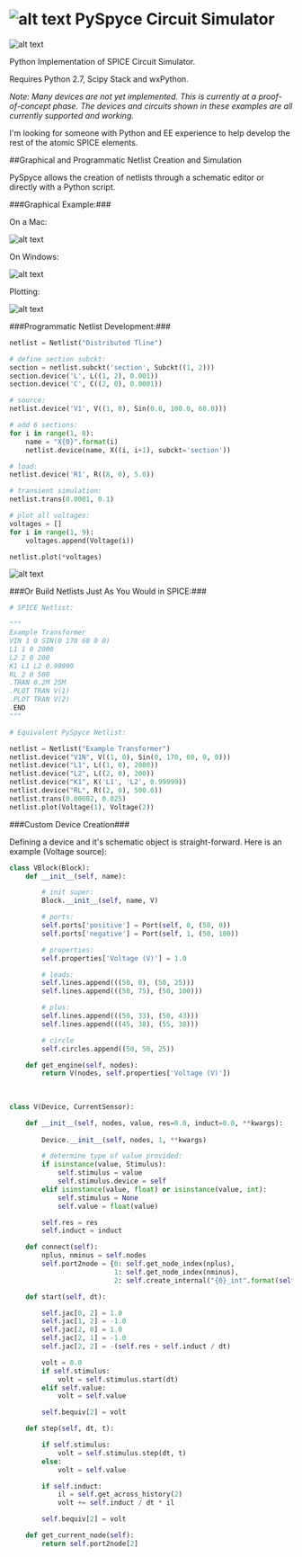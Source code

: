 ![alt text](Artwork/pyspyce128.png "") PySpyce Circuit Simulator
=========================


![alt text](Artwork/screen1.png "")


Python Implementation of SPICE Circuit Simulator. 

Requires Python 2.7, Scipy Stack and wxPython.

*Note: Many devices are not yet implemented. This is currently at a proof-of-concept phase. The devices and circuits shown in these examples are all currently supported and working.*

I'm looking for someone with Python and EE experience to help develop the rest of the atomic SPICE elements.


##Graphical and Programmatic Netlist Creation and Simulation

PySpyce allows the creation of netlists through a schematic editor or directly with a Python script.


###Graphical Example:###

On a Mac:

![alt text](Artwork/screen2.png "")

On Windows:

![alt text](Artwork/screen3.png "")

Plotting:

![alt text](Artwork/screen4.png "")

###Programmatic Netlist Development:###

```python
netlist = Netlist("Distributed Tline")

# define section subckt:
section = netlist.subckt('section', Subckt((1, 2)))
section.device('L', L((1, 2), 0.001))
section.device('C', C((2, 0), 0.0001))

# source:
netlist.device('V1', V((1, 0), Sin(0.0, 100.0, 60.0)))

# add 6 sections:
for i in range(1, 8):
    name = "X{0}".format(i)
    netlist.device(name, X((i, i+1), subckt='section'))

# load:
netlist.device('R1', R((8, 0), 5.0))

# transient simulation:
netlist.trans(0.0001, 0.1)

# plot all voltages:
voltages = []
for i in range(1, 9):
    voltages.append(Voltage(i))

netlist.plot(*voltages)
```
![alt text](Artwork/screen5.png "")


###Or Build Netlists Just As You Would in SPICE:###

```python
# SPICE Netlist:

""" 
Example Transformer
VIN 1 0 SIN(0 170 60 0 0)
L1 1 0 2000
L2 2 0 200
K1 L1 L2 0.99999
RL 2 0 500
.TRAN 0.2M 25M
.PLOT TRAN V(1)
.PLOT TRAN V(2)
.END
"""

# Equivalent PySpyce Netlist:

netlist = Netlist("Example Transformer")
netlist.device("V1N", V((1, 0), Sin(0, 170, 60, 0, 0)))
netlist.device("L1", L((1, 0), 2000))
netlist.device("L2", L((2, 0), 200))
netlist.device("K1", K('L1', 'L2', 0.99999))
netlist.device("RL", R((2, 0), 500.0))
netlist.trans(0.00002, 0.025)
netlist.plot(Voltage(1), Voltage(2))
```

###Custom Device Creation###

Defining a device and it's schematic object is straight-forward. Here is an example (Voltage source):

```python
class VBlock(Block):
    def __init__(self, name):

        # init super:
        Block.__init__(self, name, V)

        # ports:
        self.ports['positive'] = Port(self, 0, (50, 0))
        self.ports['negative'] = Port(self, 1, (50, 100))

        # properties:
        self.properties['Voltage (V)'] = 1.0

        # leads:
        self.lines.append(((50, 0), (50, 25)))
        self.lines.append(((50, 75), (50, 100)))

        # plus:
        self.lines.append(((50, 33), (50, 43)))
        self.lines.append(((45, 38), (55, 38)))

        # circle
        self.circles.append((50, 50, 25))

    def get_engine(self, nodes):
        return V(nodes, self.properties['Voltage (V)'])
        
        
        
class V(Device, CurrentSensor):

    def __init__(self, nodes, value, res=0.0, induct=0.0, **kwargs):
    
        Device.__init__(self, nodes, 1, **kwargs)

        # determine type of value provided:
        if isinstance(value, Stimulus):
            self.stimulus = value
            self.stimulus.device = self
        elif isinstance(value, float) or isinstance(value, int):
            self.stimulus = None
            self.value = float(value)

        self.res = res
        self.induct = induct

    def connect(self):
        nplus, nminus = self.nodes
        self.port2node = {0: self.get_node_index(nplus),
                          1: self.get_node_index(nminus),
                          2: self.create_internal("{0}_int".format(self.name))}

    def start(self, dt):

        self.jac[0, 2] = 1.0
        self.jac[1, 2] = -1.0
        self.jac[2, 0] = 1.0
        self.jac[2, 1] = -1.0
        self.jac[2, 2] = -(self.res + self.induct / dt)

        volt = 0.0
        if self.stimulus:
            volt = self.stimulus.start(dt)
        elif self.value:
            volt = self.value

        self.bequiv[2] = volt

    def step(self, dt, t):

        if self.stimulus:
            volt = self.stimulus.step(dt, t)
        else:
            volt = self.value

        if self.induct:
            il = self.get_across_history(2)
            volt += self.induct / dt * il

        self.bequiv[2] = volt

    def get_current_node(self):
        return self.port2node[2]
```

